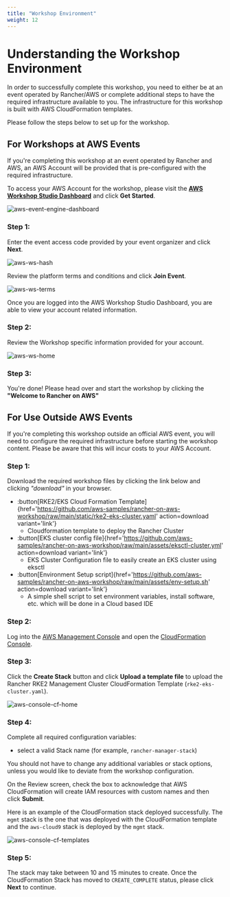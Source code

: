 ```yaml
---
title: "Workshop Environment"
weight: 12
---
```


# Understanding the Workshop Environment

In order to successfully complete this workshop, you need to either be at an event operated by Rancher/AWS or complete additional steps to have the required infrastructure available to you. The infrastructure for this workshop is built with AWS CloudFormation templates. 

Please follow the steps below to set up for the workshop.

## For Workshops at AWS Events

If you're completing this workshop at an event operated by Rancher and AWS, an AWS Account will be provided that is pre-configured with the required infrastructure.

To access your AWS Account for the workshop, please visit the **[AWS Workshop Studio Dashboard](https://catalog.us-east-1.prod.workshops.aws)** and click **Get Started**.

![aws-event-engine-dashboard](/static/images/content/12-aws-ws-dashboard.png)

### Step 1:

Enter the event access code provided by your event organizer and click **Next**.

![aws-ws-hash](/static/images/content/12-aws-ws-hash.png)

Review the platform terms and conditions and click **Join Event**.

![aws-ws-terms](/static/images/content/12-aws-ws-terms.png)

Once you are logged into the AWS Workshop Studio Dashboard, you are able to view your account related information.

### Step 2:

Review the Workshop specific information provided for your account.

![aws-ws-home](/static/images/content/12-ws-home.png)

### Step 3:

You're done! Please head over and start the workshop by clicking the **"Welcome to Rancher on AWS"**

## For Use Outside AWS Events

If you're completing this workshop outside an official AWS event, you will need to configure the required infrastructure before starting the workshop content. Please be aware that this will incur costs to your AWS Account.

### Step 1:
Download the required workshop files by clicking the link below and clicking *"download"* in your browser.
* :button[RKE2/EKS Cloud Formation Template]{href='https://github.com/aws-samples/rancher-on-aws-workshop/raw/main/static/rke2-eks-cluster.yaml' action=download variant='link'}
    * Cloudformation template to deploy the Rancher Cluster
* :button[EKS cluster config file]{href='https://github.com/aws-samples/rancher-on-aws-workshop/raw/main/assets/eksctl-cluster.yml' action=download variant='link'}
    * EKS Cluster Configuration file to easily create an EKS cluster using eksctl
* :button[Environment Setup script]{href='https://github.com/aws-samples/rancher-on-aws-workshop/raw/main/assets/env-setup.sh' action=download variant='link'}
    * A simple shell script to set environment variables, install software, etc. which will be done in a Cloud based IDE

### Step 2:
Log into the [AWS Management Console](https://aws.amazon.com/console/) and open the [CloudFormation Console](https://console.aws.amazon.com/cloudformation/home).

### Step 3:
Click the **Create Stack** button and click **Upload a template file** to upload the Rancher RKE2 Management Cluster CloudFormation Template (`rke2-eks-cluster.yaml`).

![aws-console-cf-home](/static/images/content/12-aws-cf-home.png)

### Step 4:
Complete all required configuration variables: 
- select a valid Stack name (for example, `rancher-manager-stack`)

You should not have to change any additional variables or stack options, unless you would like to deviate from the workshop configuration.

On the Review screen, check the box to acknowledge that AWS CloudFormation will create IAM resources with custom names and then click **Submit**.

Here is an example of the CloudFormation stack deployed successfully. The `mgmt` stack is the one that was deployed with the CloudFormation template and the `aws-cloud9` stack is deployed by the `mgmt` stack.

![aws-console-cf-templates](/static/images/content/12-aws-cf-template.png)

### Step 5:

The stack may take between 10 and 15 minutes to create. Once the CloudFormation Stack has moved to `CREATE_COMPLETE` status, please click **Next** to continue.
